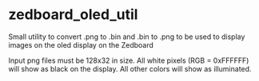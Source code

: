 zedboard_oled_util
==================

Small utility to convert .png to .bin and .bin to .png to be used to display images on the oled display on the Zedboard

Input png files must be 128x32 in size.  All white pixels (RGB = 0xFFFFFF) will show as black on the display.  All other 
colors will show as illuminated.